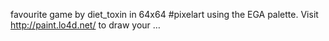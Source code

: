 favourite game by diet_toxin in 64x64 #pixelart using the EGA palette. Visit http://paint.lo4d.net/ to draw your … 